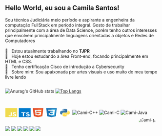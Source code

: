 
## Hello World, eu sou a Camila Santos!
Sou técnica Judiciária meio período e aspirante a engenheira da computação FullStack em período integral.
Gosto de trabalhar principalmente com a área de Data Science, porém tenho outros interesses que envolvem principalmente linguagens orientadas a objetos e Redes de Computadores  
 <br/> :hibiscus: &nbsp; Estou atualmente trabalhando no **TJPR**
 <br/> :hibiscus: &nbsp; Hoje estou estudando a área Front-end, focando principalmente em HTML e CSS.
 <br/> :hibiscus: &nbsp; Tenho certificação Cisco de introdução a Cybersecurity
 <br/> :hibiscus: &nbsp; Sobre mim: Sou apaixonada por artes visuais e uso muito do meu tempo livre lendo
 
 ##
 
![Anurag's GitHub stats](https://github-readme-stats.vercel.app/api?username=camscatt17&theme=dracula&show_icons=true)
[![Top Langs](https://github-readme-stats.vercel.app/api/top-langs/?username=camscatt17&layout=compact&theme=dracula&show_icons=true)](https://github.com/camscatt17/github-readme-stats)

##

<div style="display: inline_block"><br>
  <img align="center" alt="Cami-Js" height="30" width="40" src="https://raw.githubusercontent.com/devicons/devicon/master/icons/javascript/javascript-plain.svg">
  <img align="center" alt="Cami-Ts" height="30" width="40" src="https://raw.githubusercontent.com/devicons/devicon/master/icons/typescript/typescript-plain.svg">
  <img align="center" alt="Cami-HTML" height="30" width="40" src="https://raw.githubusercontent.com/devicons/devicon/master/icons/html5/html5-original.svg">
  <img align="center" alt="Cami-CSS" height="30" width="40" src="https://raw.githubusercontent.com/devicons/devicon/master/icons/css3/css3-original.svg">
  <img align="center" alt="Cami-Python" height="30" width="40" src="https://raw.githubusercontent.com/devicons/devicon/master/icons/python/python-original.svg">
  <img align="center" alt="Cami-C++" height="30" width="40" src="https://user-images.githubusercontent.com/39015235/221916694-b1520490-52c2-497a-81fb-43a9f8463a2b.png">
  <img align="center" alt="Cami-C" height="30" width="40" src="https://user-images.githubusercontent.com/39015235/221917401-c8dc641f-db39-4fcf-92f0-0a0f57560dfe.png">
  <img align="center" alt="Cami-Java" height="30" width="40" src="https://user-images.githubusercontent.com/39015235/221917528-06d0b36b-2b20-40f1-9430-2eccb7a0d813.png">
  <img align="right" alt="Cami-pic" height="150" style="border-radius:50px;" src="https://user-images.githubusercontent.com/39015235/221922825-4e4a83ac-06ed-4b7f-8ba3-c118b5e1f282.png">
</div>

 ##
 
<div> 
  <a href="https://www.youtube.com/channel/UC25S-KUMJo7SFKlgAmr94Tw" target="_blank"><img src="https://img.shields.io/badge/YouTube-FF0000?style=for-the-badge&logo=youtube&logoColor=white" target="_blank"></a>
  <a href="https://www.instagram.com/camii_sant/" target="_blank"><img src="https://img.shields.io/badge/-Instagram-%23E4405F?style=for-the-badge&logo=instagram&logoColor=white" target="_blank"></a>
 	<a href="https://www.twitch.tv/camiscatt" target="_blank"><img src="https://img.shields.io/badge/Twitch-9146FF?style=for-the-badge&logo=twitch&logoColor=white" target="_blank"></a>
 <a href="https://discord.gg/Em2wW72eHZ" target="_blank"><img src="https://img.shields.io/badge/Discord-7289DA?style=for-the-badge&logo=discord&logoColor=white" target="_blank"></a> 
  <a href = "mailto:camscatt17@gmail.com"><img src="https://img.shields.io/badge/-Gmail-%23333?style=for-the-badge&logo=gmail&logoColor=white" target="_blank"></a>
  <a href="https://www.linkedin.com/in/camilasantos17/" target="_blank"><img src="https://img.shields.io/badge/-LinkedIn-%230077B5?style=for-the-badge&logo=linkedin&logoColor=white" target="_blank"></a> 
  
</div>
